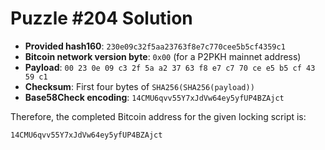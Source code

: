 # Puzzle #204 Solution

- **Provided hash160**: `230e09c32f5aa23763f8e7c770cee5b5cf4359c1`
- **Bitcoin network version byte**: `0x00` (for a P2PKH mainnet address)
- **Payload**: `00 23 0e 09 c3 2f 5a a2 37 63 f8 e7 c7 70 ce e5 b5 cf 43 59 c1`
- **Checksum**: First four bytes of `SHA256(SHA256(payload))`
- **Base58Check encoding**: `14CMU6qvv55Y7xJdVw64ey5yfUP4BZAjct`

Therefore, the completed Bitcoin address for the given locking script is:

```
14CMU6qvv55Y7xJdVw64ey5yfUP4BZAjct
```
